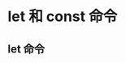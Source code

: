 <!--
 * @Author: fifth13
 * @Date: 2021-07-08 23:42:17
 * @LastEditTime: 2021-07-09 00:20:35
 * @LastEditors: fifth13
 * @Description: 
 * @FilePath: \basic-knowlege\es6\let_const.md
-->

# let 和 const 命令

## let 命令
